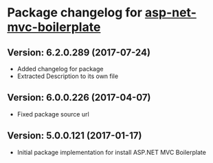 # Package changelog for [asp-net-mvc-boilerplate](https://chocolatey.org/packages/asp-net-mvc-boilerplate)

## Version: 6.2.0.289 (2017-07-24)
- Added changelog for package
- Extracted Description to its own file

## Version: 6.0.0.226 (2017-04-07)
- Fixed package source url

## Version: 5.0.0.121 (2017-01-17)
- Initial package implementation for install ASP.NET MVC Boilerplate
